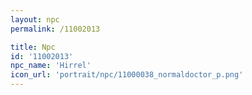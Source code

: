 ```yaml
---
layout: npc
permalink: /11002013

title: Npc
id: '11002013'
npc_name: 'Hirrel'
icon_url: 'portrait/npc/11000038_normaldoctor_p.png'
---
```

